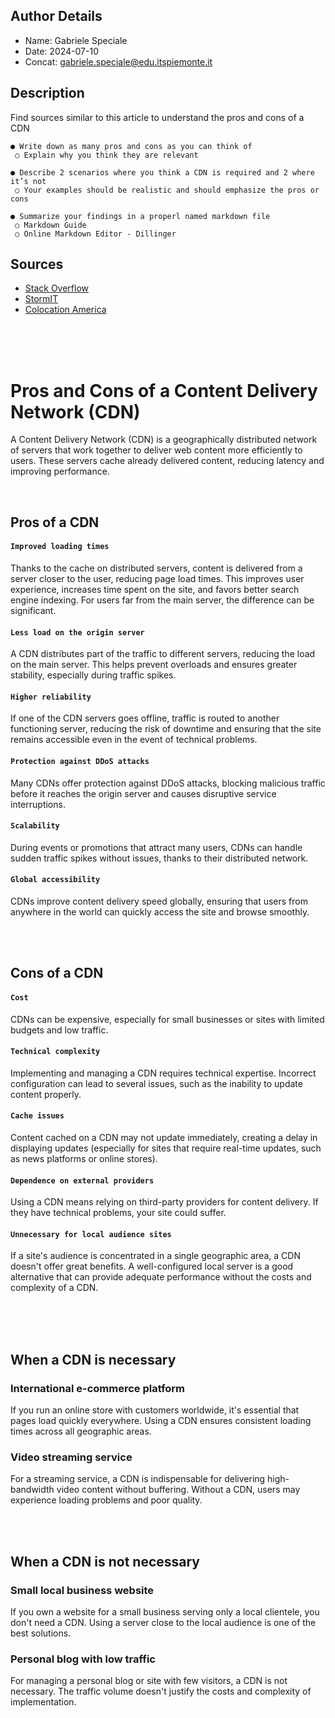 ## Author Details

* Name: Gabriele Speciale
* Date: 2024-07-10
* Concat: gabriele.speciale@edu.itspiemonte.it

## Description
Find sources similar to this article to understand the pros and cons of a CDN

    ● Write down as many pros and cons as you can think of
     ○ Explain why you think they are relevant

    ● Describe 2 scenarios where you think a CDN is required and 2 where it’s not
     ○ Your examples should be realistic and should emphasize the pros or cons
    
    ● Summarize your findings in a properl named markdown file 
     ○ Markdown Guide
     ○ Online Markdown Editor - Dillinger

## Sources
- [Stack Overflow](https://stackoverflow.com/questions/2145277/what-are-the-advantages-and-disadvantages-of-using-a-content-delivery-network-c)
- [StormIT](https://www.stormit.cloud/blog/what-is-cdn/)
- [Colocation America](https://www.colocationamerica.com/blog/cdn-advantages-and-disadvantages)


<br> <br> <br>



# Pros and Cons of a Content Delivery Network (CDN)

A Content Delivery Network (CDN) is a geographically distributed network of servers that work together to deliver web content more efficiently to users. These servers cache already delivered content, reducing latency and improving performance.

<br>

## Pros of a CDN

#### `Improved loading times`
Thanks to the cache on distributed servers, content is delivered from a server closer to the user, reducing page load times. This improves user experience, increases time spent on the site, and favors better search engine indexing. For users far from the main server, the difference can be significant.

#### `Less load on the origin server`
A CDN distributes part of the traffic to different servers, reducing the load on the main server. This helps prevent overloads and ensures greater stability, especially during traffic spikes.

#### `Higher reliability`
If one of the CDN servers goes offline, traffic is routed to another functioning server, reducing the risk of downtime and ensuring that the site remains accessible even in the event of technical problems.

#### `Protection against DDoS attacks`
Many CDNs offer protection against DDoS attacks, blocking malicious traffic before it reaches the origin server and causes disruptive service interruptions.

#### `Scalability`
During events or promotions that attract many users, CDNs can handle sudden traffic spikes without issues, thanks to their distributed network.

#### `Global accessibility`
CDNs improve content delivery speed globally, ensuring that users from anywhere in the world can quickly access the site and browse smoothly.

<br> <br>

## Cons of a CDN

#### `Cost`
CDNs can be expensive, especially for small businesses or sites with limited budgets and low traffic.

#### `Technical complexity`
Implementing and managing a CDN requires technical expertise. Incorrect configuration can lead to several issues, such as the inability to update content properly.

#### `Cache issues`
Content cached on a CDN may not update immediately, creating a delay in displaying updates (especially for sites that require real-time updates, such as news platforms or online stores).

#### `Dependence on external providers`
Using a CDN means relying on third-party providers for content delivery. If they have technical problems, your site could suffer.

#### `Unnecessary for local audience sites`
If a site's audience is concentrated in a single geographic area, a CDN doesn't offer great benefits. A well-configured local server is a good alternative that can provide adequate performance without the costs and complexity of a CDN.

<br> <br> <br>

## When a CDN is necessary

### **International e-commerce platform**
If you run an online store with customers worldwide, it's essential that pages load quickly everywhere. Using a CDN ensures consistent loading times across all geographic areas.

### **Video streaming service**
For a streaming service, a CDN is indispensable for delivering high-bandwidth video content without buffering. Without a CDN, users may experience loading problems and poor quality.

<br> <br>

## When a CDN is not necessary

### **Small local business website**
If you own a website for a small business serving only a local clientele, you don't need a CDN. Using a server close to the local audience is one of the best solutions.

### **Personal blog with low traffic**
For managing a personal blog or site with few visitors, a CDN is not necessary. The traffic volume doesn't justify the costs and complexity of implementation.